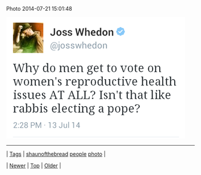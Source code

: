 <!--
title: Photo 2014-07-21 15
date: 2020-06-28T15:27:00.353Z
tags: shaunofthebread, people, photo
-->


Photo 2014-07-21 15:01:48

![](92434924982-0.png)

<!--BOTTOM-POST-NAVIGATION-->
---

| [Tags](tags.md) | [shaunofthebread](tag-shaunofthebread.md) [people](tag-people.md) [photo](tag-photo.md) |

| [Newer](92422513406.md) | [Top](index.md) | [Older](92464884514.md) |